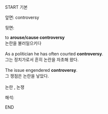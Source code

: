 START
기본

앞면:
controversy


뒷면:
<div>to <b>arouse/cause controversy</b> </div><div>논란을 불러일으키다</div><div><br></div><div><div>As a politician he has often courted <strong>controversy</strong>. </div><div><div>그는 정치가로서 흔히 논란을 자초해 왔다.</div></div></div><div><br></div><div><div>The issue engendered <strong>controversy</strong>. </div><div><div>그 쟁점은 논란을 낳았다.</div></div></div><div><br></div><div>논란 , 논쟁</div>


해석:

END
